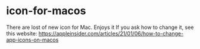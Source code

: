 # icon-for-macos
There are lost of new icon for Mac. Enjoys it
If you ask how to change it, see this website: https://appleinsider.com/articles/21/01/06/how-to-change-app-icons-on-macos
